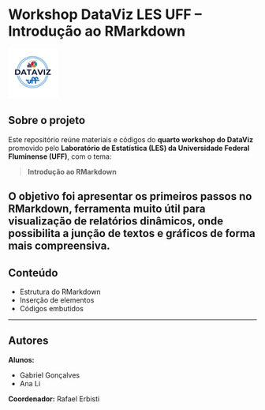 # Workshop DataViz LES UFF – Introdução ao RMarkdown

<img src="https://github.com/lesuff/1-Workshop-Explorando-o-Tidyverse/blob/main/imagem/dataviz.png" width="100">

## Sobre o projeto

Este repositório reúne materiais e códigos do **quarto workshop do DataViz** promovido pelo **Laboratório de Estatística (LES) da Universidade Federal Fluminense (UFF)**, com o tema:

> **Introdução ao RMarkdown**

O objetivo foi apresentar os primeiros passos no RMarkdown, ferramenta muito útil para visualização de relatórios dinâmicos, onde possibilita a junção de textos e gráficos de forma mais compreensiva.
---

## Conteúdo

- Estrutura do RMarkdown 
- Inserção de elementos   
- Códigos embutidos

---

## Autores

**Alunos:**
- Gabriel Gonçalves
- Ana Li

**Coordenador:**
Rafael Erbisti
